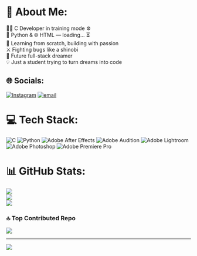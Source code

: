 # 💫 About Me:
👨‍💻 C Developer in training mode ⚙️<br>🐍 Python & 🌐 HTML — loading… ⏳<br>🧠 Learning from scratch, building with passion<br>⚔️ Fighting bugs like a shinobi<br>🚀 Future full-stack dreamer<br>💡 Just a student trying to turn dreams into code


## 🌐 Socials:
[![Instagram](https://img.shields.io/badge/Instagram-%23E4405F.svg?logo=Instagram&logoColor=white)](https://instagram.com/itx_kisu) [![email](https://img.shields.io/badge/Email-D14836?logo=gmail&logoColor=white)](mailto:itxkisu@gmail.com) 

# 💻 Tech Stack:
![C](https://img.shields.io/badge/c-%2300599C.svg?style=for-the-badge&logo=c&logoColor=white) ![Python](https://img.shields.io/badge/python-3670A0?style=for-the-badge&logo=python&logoColor=ffdd54) ![Adobe After Effects](https://img.shields.io/badge/Adobe%20After%20Effects-9999FF.svg?style=for-the-badge&logo=Adobe%20After%20Effects&logoColor=white) ![Adobe Audition](https://img.shields.io/badge/Adobe%20Audition-9999FF.svg?style=for-the-badge&logo=Adobe%20Audition&logoColor=white) ![Adobe Lightroom](https://img.shields.io/badge/Adobe%20Lightroom-31A8FF.svg?style=for-the-badge&logo=Adobe%20Lightroom&logoColor=white) ![Adobe Photoshop](https://img.shields.io/badge/adobe%20photoshop-%2331A8FF.svg?style=for-the-badge&logo=adobe%20photoshop&logoColor=white) ![Adobe Premiere Pro](https://img.shields.io/badge/Adobe%20Premiere%20Pro-9999FF.svg?style=for-the-badge&logo=Adobe%20Premiere%20Pro&logoColor=white)
# 📊 GitHub Stats:
![](https://github-readme-stats.vercel.app/api?username=QuantumSenpai&theme=dark&hide_border=false&include_all_commits=false&count_private=false)<br/>
![](https://nirzak-streak-stats.vercel.app/?user=QuantumSenpai&theme=dark&hide_border=false)<br/>
![](https://github-readme-stats.vercel.app/api/top-langs/?username=QuantumSenpai&theme=dark&hide_border=false&include_all_commits=false&count_private=false&layout=compact)

### 🔝 Top Contributed Repo
![](https://github-contributor-stats.vercel.app/api?username=QuantumSenpai&limit=5&theme=dark&combine_all_yearly_contributions=true)

---
[![](https://visitcount.itsvg.in/api?id=QuantumSenpai&icon=0&color=0)](https://visitcount.itsvg.in)

<!-- Proudly created with GPRM ( https://gprm.itsvg.in ) -->
